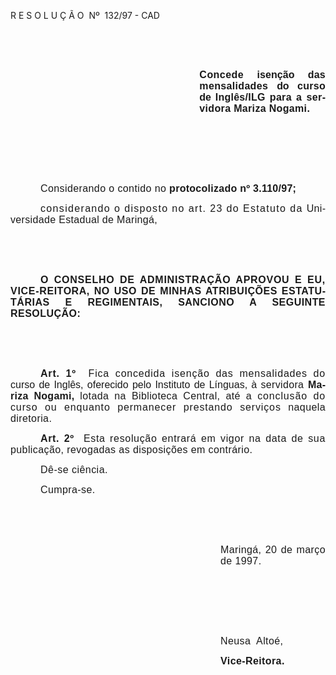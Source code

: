 <body lang=PT-BR style='tab-interval:36.0pt'>

<div class=Section1>

<p class=MsoTitle>R E S O L U Ç Ã O<span style="mso-spacerun: yes"> 
</span>Nº<span style="mso-spacerun: yes">  </span>132/97 - CAD</p>

<p class=MsoNormal style='text-align:justify'><b style='mso-bidi-font-weight:
normal'><span style='font-size:12.0pt;mso-bidi-font-size:10.0pt;font-family:
Arial;letter-spacing:.35pt;mso-fareast-language:EN-US'><![if !supportEmptyParas]>&nbsp;<![endif]><o:p></o:p></span></b></p>

<p class=MsoNormal style='text-align:justify'><b style='mso-bidi-font-weight:
normal'><span style='font-size:12.0pt;mso-bidi-font-size:10.0pt;font-family:
Arial;letter-spacing:.35pt;mso-fareast-language:EN-US'><![if !supportEmptyParas]>&nbsp;<![endif]><o:p></o:p></span></b></p>

<p class=MsoNormal style='margin-left:8.0cm;text-align:justify'><b
style='mso-bidi-font-weight:normal'><span style='font-size:12.0pt;mso-bidi-font-size:
10.0pt;font-family:Arial;letter-spacing:.35pt;mso-fareast-language:EN-US'>Concede
</span></b><b style='mso-bidi-font-weight:normal'><span style='font-size:12.0pt;
mso-bidi-font-size:10.0pt;font-family:Arial;letter-spacing:.05pt;mso-fareast-language:
EN-US'>isenção </span></b><b style='mso-bidi-font-weight:normal'><span
style='font-size:12.0pt;mso-bidi-font-size:10.0pt;font-family:Arial;letter-spacing:
.2pt;mso-fareast-language:EN-US'>das </span></b><b style='mso-bidi-font-weight:
normal'><span style='font-size:12.0pt;mso-bidi-font-size:10.0pt;font-family:
Arial;letter-spacing:.25pt;mso-fareast-language:EN-US'>mensalidades </span></b><b
style='mso-bidi-font-weight:normal'><span style='font-size:12.0pt;mso-bidi-font-size:
10.0pt;font-family:Arial;letter-spacing:-.05pt;mso-fareast-language:EN-US'>do </span></b><b
style='mso-bidi-font-weight:normal'><span style='font-size:12.0pt;mso-bidi-font-size:
10.0pt;font-family:Arial;letter-spacing:.2pt;mso-fareast-language:EN-US'>curso </span></b><b
style='mso-bidi-font-weight:normal'><span style='font-size:12.0pt;mso-bidi-font-size:
10.0pt;font-family:Arial;letter-spacing:-.05pt;mso-fareast-language:EN-US'>de </span></b><b
style='mso-bidi-font-weight:normal'><span style='font-size:12.0pt;mso-bidi-font-size:
10.0pt;font-family:Arial;letter-spacing:.2pt;mso-fareast-language:EN-US'>Inglês/ILG
</span></b><b style='mso-bidi-font-weight:normal'><span style='font-size:12.0pt;
mso-bidi-font-size:10.0pt;font-family:Arial;letter-spacing:.25pt;mso-fareast-language:
EN-US'>para </span></b><b style='mso-bidi-font-weight:normal'><span
style='font-size:12.0pt;mso-bidi-font-size:10.0pt;font-family:Arial;letter-spacing:
.3pt;mso-fareast-language:EN-US'>a </span></b><b style='mso-bidi-font-weight:
normal'><span style='font-size:12.0pt;mso-bidi-font-size:10.0pt;font-family:
Arial;letter-spacing:.25pt;mso-fareast-language:EN-US'>servidora Mariza Nogami.<o:p></o:p></span></b></p>

<p class=MsoNormal style='text-align:justify'><span style='font-size:12.0pt;
mso-bidi-font-size:10.0pt;font-family:Arial;letter-spacing:.3pt;mso-fareast-language:
EN-US'><![if !supportEmptyParas]>&nbsp;<![endif]><o:p></o:p></span></p>

<p class=MsoNormal style='text-align:justify'><span style='font-size:12.0pt;
mso-bidi-font-size:10.0pt;font-family:Arial;letter-spacing:.3pt;mso-fareast-language:
EN-US'><![if !supportEmptyParas]>&nbsp;<![endif]><o:p></o:p></span></p>

<p class=MsoNormal style='text-align:justify'><span style='font-size:12.0pt;
mso-bidi-font-size:10.0pt;font-family:Arial;letter-spacing:.3pt;mso-fareast-language:
EN-US'><![if !supportEmptyParas]>&nbsp;<![endif]><o:p></o:p></span></p>

<p class=MsoNormal style='text-align:justify;text-indent:36.0pt'><span
style='font-size:12.0pt;mso-bidi-font-size:10.0pt;font-family:Arial;letter-spacing:
.3pt;mso-fareast-language:EN-US'>Considerando o contido no </span><b
style='mso-bidi-font-weight:normal'><span style='font-size:12.0pt;mso-bidi-font-size:
10.0pt;font-family:Arial;letter-spacing:.2pt;mso-fareast-language:EN-US'>protocolizado
nº 3.110/97;<o:p></o:p></span></b></p>

<p class=MsoNormal style='text-align:justify;text-indent:36.0pt'><span
style='font-size:12.0pt;mso-bidi-font-size:10.0pt;font-family:Arial;letter-spacing:
1.0pt;mso-fareast-language:EN-US'>considerando o disposto no art. 23 do
Estatuto da </span><span style='font-size:12.0pt;mso-bidi-font-size:10.0pt;
font-family:Arial;letter-spacing:.25pt;mso-fareast-language:EN-US'>Universidade
Estadual de Maringá,<o:p></o:p></span></p>

<p class=MsoNormal style='text-align:justify'><span style='font-size:12.0pt;
mso-bidi-font-size:10.0pt;font-family:Arial;letter-spacing:.55pt;mso-fareast-language:
EN-US'><![if !supportEmptyParas]>&nbsp;<![endif]><o:p></o:p></span></p>

<p class=MsoNormal style='text-align:justify'><span style='font-size:12.0pt;
mso-bidi-font-size:10.0pt;font-family:Arial;letter-spacing:.55pt;mso-fareast-language:
EN-US'><![if !supportEmptyParas]>&nbsp;<![endif]><o:p></o:p></span></p>

<p class=MsoNormal style='text-align:justify;text-indent:36.0pt'><b><span
style='font-size:12.0pt;mso-bidi-font-size:10.0pt;font-family:Arial;letter-spacing:
.55pt;mso-fareast-language:EN-US'>O CONSELHO DE ADMINISTRAÇÃO APROVOU E EU,
VICE-</span></b><b><span style='font-size:12.0pt;mso-bidi-font-size:10.0pt;
font-family:Arial;letter-spacing:.4pt;mso-fareast-language:EN-US'>REITORA, NO
USO DE MINHAS ATRIBUIÇÕES ESTATUTÁRIAS </span></b><b><span style='font-size:
12.0pt;mso-bidi-font-size:10.0pt;font-family:Arial;letter-spacing:.3pt;
mso-fareast-language:EN-US'>E </span></b><b><span style='font-size:12.0pt;
mso-bidi-font-size:10.0pt;font-family:Arial;letter-spacing:.35pt;mso-fareast-language:
EN-US'>REGIMENTAIS, SANCIONO A SEGUINTE RESOLUÇÃO:<o:p></o:p></span></b></p>

<p class=MsoNormal style='text-align:justify'><span style='font-size:12.0pt;
mso-bidi-font-size:10.0pt;font-family:Arial;letter-spacing:.6pt;mso-fareast-language:
EN-US'><![if !supportEmptyParas]>&nbsp;<![endif]><o:p></o:p></span></p>

<p class=MsoNormal style='text-align:justify'><span style='font-size:12.0pt;
mso-bidi-font-size:10.0pt;font-family:Arial;letter-spacing:.6pt;mso-fareast-language:
EN-US'><![if !supportEmptyParas]>&nbsp;<![endif]><o:p></o:p></span></p>

<p class=MsoNormal style='text-align:justify;text-indent:36.0pt'><b><span
style='font-size:12.0pt;mso-bidi-font-size:10.0pt;font-family:Arial;letter-spacing:
.6pt;mso-fareast-language:EN-US'>Art. 1º<span style="mso-spacerun: yes"> 
</span></span></b><span style='font-size:12.0pt;mso-bidi-font-size:10.0pt;
font-family:Arial;letter-spacing:.6pt;mso-fareast-language:EN-US'>Fica
concedida isenção das mensalidades do </span><span style='font-size:12.0pt;
mso-bidi-font-size:10.0pt;font-family:Arial;mso-fareast-language:EN-US'>curso
de Inglês, oferecido pelo Instituto de Línguas, à <span style='letter-spacing:
.25pt'>servidora </span><b style='mso-bidi-font-weight:normal'><span
style='letter-spacing:.2pt'>Mariza Nogami, </span></b><span style='letter-spacing:
.3pt'>lotada na Biblioteca Central, até a </span><span style='letter-spacing:
.65pt'>conclusão do curso ou enquanto permanecer prestando serviços </span><span
style='letter-spacing:.3pt'>naquela diretoria.<o:p></o:p></span></span></p>

<p class=MsoNormal style='text-align:justify;text-indent:36.0pt'><b><span
style='font-size:12.0pt;mso-bidi-font-size:10.0pt;font-family:Arial;letter-spacing:
.5pt;mso-fareast-language:EN-US'>Art. 2º<span style="mso-spacerun: yes"> 
</span></span></b><span style='font-size:12.0pt;mso-bidi-font-size:10.0pt;
font-family:Arial;letter-spacing:.5pt;mso-fareast-language:EN-US'>Esta
resolução entrará em vigor na data de sua </span><span style='font-size:12.0pt;
mso-bidi-font-size:10.0pt;font-family:Arial;letter-spacing:.3pt;mso-fareast-language:
EN-US'>publicação, revogadas as disposições em contrário.<o:p></o:p></span></p>

<p class=MsoNormal style='text-align:justify;text-indent:36.0pt'><span
style='font-size:12.0pt;mso-bidi-font-size:10.0pt;font-family:Arial;letter-spacing:
.35pt;mso-fareast-language:EN-US'>Dê-se ciência.<o:p></o:p></span></p>

<p class=Style2 style='margin-left:0cm;text-align:justify;text-indent:36.0pt'><span
style='font-size:12.0pt;mso-bidi-font-size:10.0pt;font-family:Arial;letter-spacing:
.3pt;mso-fareast-language:EN-US'>Cumpra-se.<o:p></o:p></span></p>

<p class=Style2 style='margin-left:0cm;text-align:justify'><span
style='font-size:12.0pt;mso-bidi-font-size:10.0pt;font-family:Arial;letter-spacing:
.3pt;mso-fareast-language:EN-US'><![if !supportEmptyParas]>&nbsp;<![endif]><o:p></o:p></span></p>

<p class=Style2 style='margin-left:0cm;text-align:justify'><span
style='font-size:12.0pt;mso-bidi-font-size:10.0pt;font-family:Arial;letter-spacing:
.3pt;mso-fareast-language:EN-US'><![if !supportEmptyParas]>&nbsp;<![endif]><o:p></o:p></span></p>

<p class=Style2 style='margin-left:252.0pt;text-align:justify'><span
style='font-size:12.0pt;mso-bidi-font-size:10.0pt;font-family:Arial;letter-spacing:
.3pt;mso-fareast-language:EN-US'>Maringá, 20 de março de 1997.<o:p></o:p></span></p>

<p class=Style2 style='margin-left:252.0pt;text-align:justify'><span
style='font-size:12.0pt;mso-bidi-font-size:10.0pt;font-family:Arial;letter-spacing:
.3pt;mso-fareast-language:EN-US'><![if !supportEmptyParas]>&nbsp;<![endif]><o:p></o:p></span></p>

<p class=Style2 style='margin-left:252.0pt;text-align:justify'><span
style='font-size:12.0pt;mso-bidi-font-size:10.0pt;font-family:Arial;letter-spacing:
.3pt;mso-fareast-language:EN-US'><![if !supportEmptyParas]>&nbsp;<![endif]><o:p></o:p></span></p>

<p class=Style2 style='margin-left:252.0pt;text-align:justify'><span
style='font-size:12.0pt;mso-bidi-font-size:10.0pt;font-family:Arial;letter-spacing:
.3pt;mso-fareast-language:EN-US'><![if !supportEmptyParas]>&nbsp;<![endif]><o:p></o:p></span></p>

<p class=Style2 style='margin-left:252.0pt;text-align:justify'><span
style='font-size:12.0pt;mso-bidi-font-size:10.0pt;font-family:Arial;letter-spacing:
.3pt;mso-fareast-language:EN-US'>Neusa<span style="mso-spacerun: yes"> 
</span>Altoé,<o:p></o:p></span></p>

<p class=Style2 style='margin-left:252.0pt;text-align:justify'><b><span
style='font-size:12.0pt;mso-bidi-font-size:10.0pt;font-family:Arial;letter-spacing:
.3pt;mso-fareast-language:EN-US'>Vice-Reitora.</span></b><b><span
style='font-size:12.0pt;mso-bidi-font-size:10.0pt;font-family:Arial'><o:p></o:p></span></b></p>

</div>

</body>
